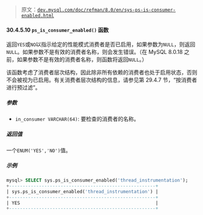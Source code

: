> 原文：[`dev.mysql.com/doc/refman/8.0/en/sys-ps-is-consumer-enabled.html`](https://dev.mysql.com/doc/refman/8.0/en/sys-ps-is-consumer-enabled.html)

#### 30.4.5.10 `ps_is_consumer_enabled()` 函数

返回`YES`或`NO`以指示给定的性能模式消费者是否已启用，如果参数为`NULL`，则返回`NULL`。如果参数不是有效的消费者名称，则会发生错误。（在 MySQL 8.0.18 之前，如果参数不是有效的消费者名称，则函数将返回`NULL`。）

该函数考虑了消费者层次结构，因此除非所有依赖的消费者也处于启用状态，否则不会被视为已启用。有关消费者层次结构的信息，请参见第 29.4.7 节，“按消费者进行预过滤”。

##### 参数

+   `in_consumer VARCHAR(64)`: 要检查的消费者的名称。

##### 返回值

一个`ENUM('YES','NO')`值。

##### 示例

```sql
mysql> SELECT sys.ps_is_consumer_enabled('thread_instrumentation');
+------------------------------------------------------+
| sys.ps_is_consumer_enabled('thread_instrumentation') |
+------------------------------------------------------+
| YES                                                  |
+------------------------------------------------------+
```
